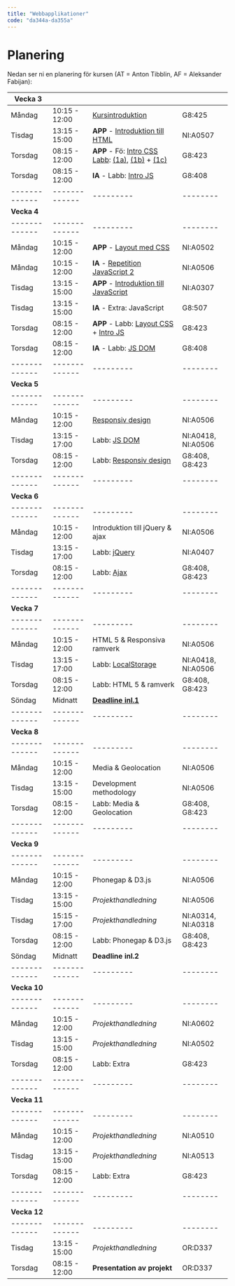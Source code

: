 ```yaml
---
title: "Webbapplikationer"
code: "da344a-da355a"
---
```


# Planering

Nedan ser ni en planering för kursen (AT = Anton Tibblin, AF = Aleksander Fabijan):

| Vecka 3 | | | |
| ------------- |-------------| ---------| -------- |
| Måndag | 10:15 - 12:00 | [Kursintroduktion](lectures/le1.html) | G8:425 | AT
| Tisdag | 13:15 - 15:00 | **APP** - [Introduktion till HTML](lectures/le2.html) | NI:A0507 | AT
| Torsdag| 08:15 - 12:00 | **APP** - Fö: [Intro CSS Labb](lectures/le4.html): [(1a)](exercises/ex1.html), [(1b)](exercises/ex2.html) + [(1c)](exercises/ex3.html) | G8:423 | AT
| Torsdag| 08:15 - 12:00 | **IA** - Labb: [Intro JS](exercises/ex5.html) | G8:408 | AF
| ------------- |-------------| ---------| -------- |
| **Vecka 4** | | | |
| ------------- |-------------| ---------| -------- |
| Måndag | 10:15 - 12:00 | **APP** - [Layout med CSS](lectures/le5.html) | NI:A0502	 | AT
| Måndag | 10:15 - 12:00 | **IA** - [Repetition JavaScript 2](lectures/le6.html) | NI:A0506 | AF
| Tisdag | 13:15 - 15:00 | **APP** - [Introduktion till JavaScript](lectures/le7.html)| NI:A0307 | AT
| Tisdag | 13:15 - 15:00 | **IA** - Extra: JavaScript | G8:507 | AF
| Torsdag| 08:15 - 12:00 | **APP** - Labb: [Layout CSS](exercises/ex4.html) + [Intro JS](exercises/ex5.html) | G8:423 | AT
| Torsdag| 08:15 - 12:00 | **IA** - Labb: [JS DOM](exercises/ex6.html)| G8:408 | AF
| ------------- |-------------| ---------| -------- |
| **Vecka 5** | | | |
| ------------- |-------------| ---------| -------- |
| Måndag | 10:15 - 12:00 | [Responsiv design](lectures/le8.html)| NI:A0506 | AT
| Tisdag | 13:15 - 17:00 | Labb: [JS DOM](exercises/ex6.html)  | 	NI:A0418, NI:A0506 | AT + AF
| Torsdag| 08:15 - 12:00 | Labb: [Responsiv design](exercises/ex7.html) | G8:408, G8:423 | AT + AF
| ------------- |-------------| ---------| -------- |
| **Vecka 6** | | | |
| ------------- |-------------| ---------| -------- |
| Måndag | 10:15 - 12:00 | Introduktion till jQuery & ajax | NI:A0506 | AT
| Tisdag | 13:15 - 17:00 | Labb: [jQuery](exercises/ex8.html)  | NI:A0407 | AT
| Torsdag| 08:15 - 12:00 | Labb: [Ajax](exercises/ex9.html)  | G8:408, G8:423 | AT
| ------------- |-------------| ---------| -------- |
| **Vecka 7** | | | |
| ------------- |-------------| ---------| -------- |
| Måndag | 10:15 - 12:00 | HTML 5 & Responsiva ramverk | NI:A0506 | AT
| Tisdag | 13:15 - 17:00 | Labb: [LocalStorage](exercises/ex10.html) | NI:A0418, NI:A0506 | AT
| Torsdag| 08:15 - 12:00 | Labb: HTML 5 & ramverk  | G8:408, G8:423 | AT
| Söndag | Midnatt | [**Deadline inl.1**](assignments/as1.html) | | |
| ------------- |-------------| ---------| -------- |
| **Vecka 8** | | | |
| ------------- |-------------| ---------| -------- |
| Måndag | 10:15 - 12:00 | Media & Geolocation | NI:A0506 | AT
| Tisdag | 13:15 - 15:00 | Development methodology | NI:A0506 | AT
| Torsdag| 08:15 - 12:00 | Labb: Media & Geolocation | G8:408, G8:423 | AT
| ------------- |-------------| ---------| -------- |
| **Vecka 9** | | | |
| ------------- |-------------| ---------| -------- |
| Måndag | 10:15 - 12:00 | Phonegap & D3.js | NI:A0506 | AT
| Tisdag | 13:15 - 15:00 | *Projekthandledning* | NI:A0506 | AT
| Tisdag | 15:15 - 17:00 | *Projekthandledning* | NI:A0314, NI:A0318 | AT
| Torsdag| 08:15 - 12:00 | Labb: Phonegap & D3.js | G8:408, G8:423 | AT
| Söndag | Midnatt | **Deadline inl.2** | | |
| ------------- |-------------| ---------| -------- |
| **Vecka 10** | | | |
| ------------- |-------------| ---------| -------- |
| Måndag | 10:15 - 12:00 | *Projekthandledning* | NI:A0602 | AT, AF
| Tisdag | 13:15 - 15:00 | *Projekthandledning* | NI:A0502 | AT, AF
| Torsdag| 08:15 - 12:00 | Labb: Extra | G8:423 | AF
| ------------- |-------------| ---------| -------- |
| **Vecka 11** | | | |
| ------------- |-------------| ---------| -------- |
| Måndag | 10:15 - 12:00 | *Projekthandledning* | NI:A0510 | AT, AF
| Tisdag | 13:15 - 15:00 | *Projekthandledning* | NI:A0513 | AT, AF
| Torsdag| 08:15 - 12:00 | Labb: Extra | G8:423 | AT
| ------------- |-------------| ---------| -------- |
| **Vecka 12** | | | |
| ------------- |-------------| ---------| -------- |
| Tisdag | 13:15 - 15:00 | *Projekthandledning* | OR:D337 | AT, AF
| Torsdag| 08:15 - 12:00 | **Presentation av projekt** | OR:D337 | AT
